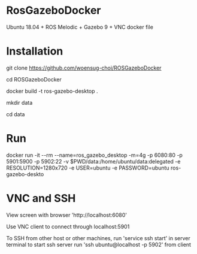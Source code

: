 # RosGazeboDocker
Ubuntu 18.04 + ROS Melodic + Gazebo 9 + VNC docker file

# Installation
git clone https://github.com/woensug-choi/ROSGazeboDocker

cd ROSGazeboDocker

docker build -t ros-gazebo-desktop .

mkdir data

cd data

# Run
docker run -it --rm --name=ros_gazebo_desktop -m=4g -p 6080:80 -p 5901:5900 -p 5902:22 -v $PWD/data:/home/ubuntu/data:delegated -e RESOLUTION=1280x720 -e USER=ubuntu -e PASSWORD=ubuntu ros-gazebo-deskto

# VNC and SSH
View screen with browser 'http://localhost:6080'

Use VNC client to connect through localhost:5901

To SSH from other host or other machines,
run 'service ssh start' in server terminal to start ssh server
run 'ssh ubuntu@localhost -p 5902' from client
